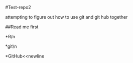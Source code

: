 #Test-repo2

attempting to figure out how to use git and git hub together

##Read me first

*R/n


*git\n

*GitHub<<newline

